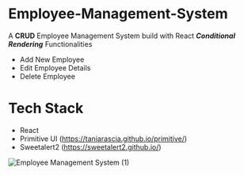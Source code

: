 # Employee-Management-System
A **CRUD** Employee Management System build with React **_Conditional Rendering_**
Functionalities 
- Add New Employee
- Edit Employee Details
- Delete Employee

# Tech Stack
- React
- Primitive UI (https://taniarascia.github.io/primitive/)
- Sweetalert2 (https://sweetalert2.github.io/)

![Employee Management System (1)](https://user-images.githubusercontent.com/62872224/208250685-f5378d17-761c-45fc-95c3-693645195d50.png)
